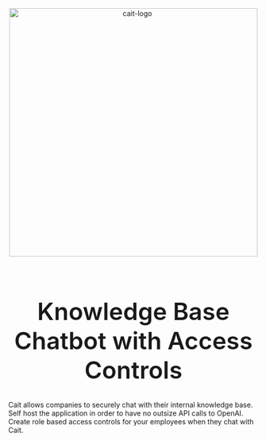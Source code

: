 <div align="center">
    <img src="cait-logo.svg" alt="cait-logo" width="500px" style="padding-bottom: 14px"/>
    <h1 style="font-weight: 600; font-size: 3rem">Knowledge Base Chatbot with Access Controls</h1>
</div>
Cait allows companies to securely chat with their internal knowledge base. Self host the application in order to have no outsize API calls to OpenAI. Create role based access controls for your employees when they chat with Cait. 



